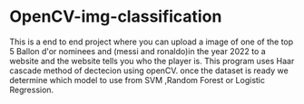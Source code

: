 # OpenCV-img-classification
This is a end to end project where you can upload a image of one of the top 5 Ballon d'or nominees and (messi and ronaldo)in the year 2022  to a website and the website tells you who the player is.
This program uses Haar cascade method of dectecion using openCV.
once the dataset is ready we determine which model to use from SVM ,Random Forest or Logistic Regression.
